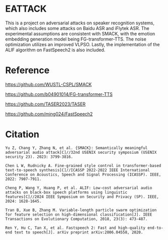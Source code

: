# EATTACK

This is a project on adversarial attacks on speaker recognition systems, which also includes some attacks on Baidu ASR and iFlytek ASR. The experimental assumptions are consistent with SMACK, with the emotion embedding generation model being FG-transformer-TTS. The noise optimization utilizes an improved VLPSO. Lastly, the implementation of the ALIF algorithm on FastSpeech2 is also included.

# Reference

https://github.com/WUSTL-CSPL/SMACK

https://github.com/b04901014/FG-transformer-TTS

https://github.com/TASER2023/TASER

https://github.com/ming024/FastSpeech2

# Citation

```
Yu Z, Chang Y, Zhang N, et al. {SMACK}: Semantically meaningful adversarial audio attack[C]//32nd USENIX security symposium (USENIX security 23). 2023: 3799-3816.

Chen L W, Rudnicky A. Fine-grained style control in transformer-based text-to-speech synthesis[C]//ICASSP 2022-2022 IEEE International Conference on Acoustics, Speech and Signal Processing (ICASSP). IEEE, 2022: 7907-7911.

Cheng P, Wang Y, Huang P, et al. ALIF: Low-cost adversarial audio attacks on black-box speech platforms using linguistic features[C]//2024 IEEE Symposium on Security and Privacy (SP). IEEE, 2024: 1628-1645.

Tran B, Xue B, Zhang M. Variable-length particle swarm optimization for feature selection on high-dimensional classification[J]. IEEE Transactions on Evolutionary Computation, 2018, 23(3): 473-487.

Ren Y, Hu C, Tan X, et al. Fastspeech 2: Fast and high-quality end-to-end text to speech[J]. arXiv preprint arXiv:2006.04558, 2020.
```
